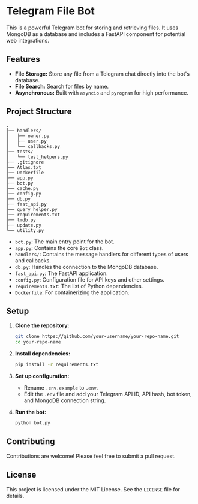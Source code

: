 # Telegram File Bot

This is a powerful Telegram bot for storing and retrieving files. It uses MongoDB as a database and includes a FastAPI component for potential web integrations.

## Features

- **File Storage:** Store any file from a Telegram chat directly into the bot's database.
- **File Search:** Search for files by name.
- **Asynchronous:** Built with `asyncio` and `pyrogram` for high performance.

## Project Structure

```
.
├── handlers/
│   ├── owner.py
│   ├── user.py
│   └── callbacks.py
├── tests/
│   └── test_helpers.py
├── .gitignore
├── Atlas.txt
├── Dockerfile
├── app.py
├── bot.py
├── cache.py
├── config.py
├── db.py
├── fast_api.py
├── query_helper.py
├── requirements.txt
├── tmdb.py
├── update.py
└── utility.py
```

- `bot.py`: The main entry point for the bot.
- `app.py`: Contains the core `Bot` class.
- `handlers/`: Contains the message handlers for different types of users and callbacks.
- `db.py`: Handles the connection to the MongoDB database.
- `fast_api.py`: The FastAPI application.
- `config.py`: Configuration file for API keys and other settings.
- `requirements.txt`: The list of Python dependencies.
- `Dockerfile`: For containerizing the application.

## Setup

1. **Clone the repository:**
   ```bash
   git clone https://github.com/your-username/your-repo-name.git
   cd your-repo-name
   ```

2. **Install dependencies:**
   ```bash
   pip install -r requirements.txt
   ```

3. **Set up configuration:**
   - Rename `.env.example` to `.env`.
   - Edit the `.env` file and add your Telegram API ID, API hash, bot token, and MongoDB connection string.

4. **Run the bot:**
   ```bash
   python bot.py
   ```

## Contributing

Contributions are welcome! Please feel free to submit a pull request.

## License

This project is licensed under the MIT License. See the `LICENSE` file for details.